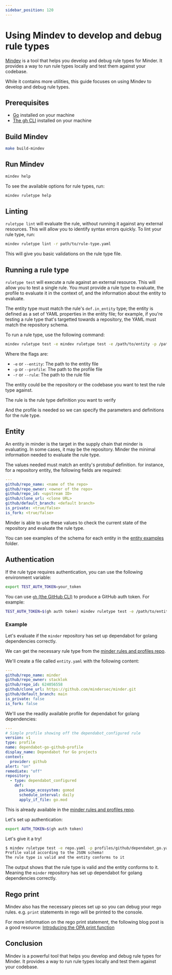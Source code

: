 ```yaml
---
sidebar_position: 120
---
```


# Using Mindev to develop and debug rule types

[Mindev](https://github.com/mindersec/minder/tree/main/cmd/dev) is a tool that helps you develop and debug rule types for Minder. It provides a way to run rule types locally and test them against your codebase.

While it contains more utilities, this guide focuses on using Mindev to develop and debug rule types.

## Prerequisites

- [Go](https://golang.org/doc/install) installed on your machine
- [The gh CLI](https://cli.github.com/) installed on your machine

## Build Mindev

```bash
make build-mindev
```

## Run Mindev

```bash
mindev help
```

To see the available options for rule types, run:

```bash
mindev ruletype help
```

## Linting

`ruletype lint` will evaluate the rule, without running it against any
external resources. This will allow you to identify syntax errors
quickly.  To lint your rule type, run:

```bash
mindev ruletype lint -r path/to/rule-type.yaml
```

This will give you basic validations on the rule type file.

## Running a rule type

`ruletype test` will execute a rule against an external resource. This
will allow you to test a single rule. You must provide a rule type to
evaluate, the profile to evaluate it in the context of, and the information
about the entity to evaluate.

The entity type must match the rule's `def.in_entity` type; the entity
is defined as a set of YAML properties in the entity file; for example,
if you're testing a rule type that's targetted towards a repository,
the YAML must match the repository schema.

To run a rule type, use the following command:

```bash
mindev ruletype test -e mindev ruletype test -e /path/to/entity -p /path/to/profile -r /path/to/rule
```

Where the flags are:

- `-e` or `--entity`: The path to the entity file
- `-p` or `--profile`: The path to the profile file
- `-r` or `--rule`: The path to the rule file

The entity could be the repository or the codebase you want to test the rule type against.

The rule is the rule type definition you want to verify

And the profile is needed so we can specify the parameters and definitions for the rule type.

## Entity

An entity in minder is the target in the supply chain that minder is evaluating. In some cases, it may
be the repository. Minder the minimal information needed to evaluate the rule type.

The values needed must match an entity's protobuf definition. for instance, for a repository entity, the following fields are required:

```yaml
---
github/repo_name: <name of the repo>
github/repo_owner: <owner of the repo>
github/repo_id: <upstream ID>
github/clone_url: <clone URL>
github/default_branch: <default branch>
is_private: <true/false>
is_fork: <true/false>
```

Minder is able to use these values to check the current state of the repository and evaluate the rule type.

You can see examples of the schema for each entity in the
[entity examples](https://github.com/mindersec/minder/tree/main/cmd/dev/examples) folder.

## Authentication

If the rule type requires authentication, you can use the following environment variable:

```bash
export TEST_AUTH_TOKEN=your_token
```

You can use [`gh` (the GitHub CLI)](https://github.com/cli/cli) to
produce a GitHub auth token. For example:

```bash
TEST_AUTH_TOKEN=$(gh auth token) mindev ruletype test -e /path/to/entity -p /path/to/profile -r /path/to/rule
```

### Example

Let's evaluate if the `minder` repository has set up dependabot for golang dependencies correctly.

We can get the necessary rule type from the [minder rules and profiles repo](https://github.com/mindersec/minder-rules-and-profiles).

We'll create a file called `entity.yaml` with the following content:

```yaml
---
github/repo_name: minder
github/repo_owner: stacklok
github/repo_id: 624056558
github/clone_url: https://github.com/mindersec/minder.git
github/default_branch: main
is_private: false
is_fork: false
```

We'll use the readily available profile for dependabot for golang dependencies:

```yaml
---
# Simple profile showing off the dependabot_configured rule
version: v1
type: profile
name: dependabot-go-github-profile
display_name: Dependabot for Go projects
context:
  provider: github
alert: "on"
remediate: "off"
repository:
  - type: dependabot_configured
    def:
      package_ecosystem: gomod
      schedule_interval: daily
      apply_if_file: go.mod
```

This is already available in the [minder rules and profiles repo](https://github.com/mindersec/minder-rules-and-profiles/blob/main/profiles/github/dependabot_go.yaml).

Let's set up authentication:

```bash
export AUTH_TOKEN=$(gh auth token)
```

Let's give it a try!

```bash
$ mindev ruletype test -e repo.yaml -p profiles/github/dependabot_go.yaml -r rule-types/github/dependabot_configured.yaml
Profile valid according to the JSON schema!
The rule type is valid and the entity conforms to it
```

The output shows that the rule type is valid and the entity conforms to it. Meaning the `minder` repository has set up dependabot for golang dependencies correctly.

## Rego print

Mindev also has the necessary pieces set up so you can debug your rego rules. e.g. `print` statements
in rego will be printed to the console.

For more information on the rego print statement, the following blog post is a good resource: [Introducing the OPA print function](https://blog.openpolicyagent.org/introducing-the-opa-print-function-809da6a13aee)

## Conclusion

Mindev is a powerful tool that helps you develop and debug rule types for Minder. It provides a way to run rule types locally and test them against your codebase.
